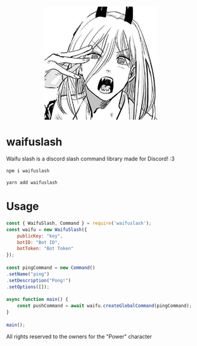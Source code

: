 <p align="center">
   <img src="https://github.com/JayyDoesDev/waifuslash/blob/main/.github/assets/power.jpg" alt="power" width="300" height="300">
</p>

# waifuslash
 Waifu slash is a discord slash command library made for Discord! :3

 `npm i waifuslash`
 
 `yarn add waifuslash`

# Usage

```js
const { WaifuSlash, Command } = require('waifuslash');
const waifu = new WaifuSlash({
    publicKey: "key",
    botID: "Bot ID",
    botToken: "Bot Token"
});

const pingCommand = new Command()
.setName("ping")
.setDescription("Pong!")
.setOptions([]);

async function main() {
    const pushCommand = await waifu.createGlobalCommand(pingCommand);
}

main();
```
All rights reserved to the owners for the "Power" character
